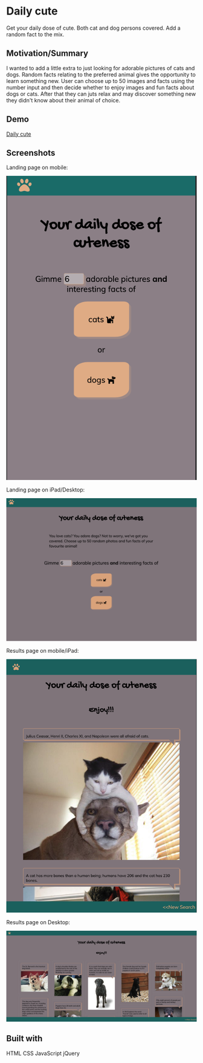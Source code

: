 Daily cute
===========

Get your daily dose of cute. Both cat and dog persons covered. Add a random fact to the mix.

Motivation/Summary
------------------

I wanted to add a little extra to just looking for adorable pictures of cats and dogs. Random facts relating to the preferred animal gives the opportunity to learn something new.
User can choose up to 50 images and facts using the number input and then decide whether to enjoy images and fun facts about dogs or cats. After that they can juts relax and may discover something new they didn't know about their animal of choice.


Demo
-----

[Daily cute](https://rutttaba.github.io/daily-cute/)


Screenshots
-----------

Landing page on mobile:

![mobile landing page](/screenshots_daily_cute/mobile-landing.png)

Landing page on iPad/Desktop:

![iPad landing page](/screenshots_daily_cute/iPad-landing.png)

Results page on mobile/iPad:

![iPad results page](/screenshots_daily_cute/iPad-results.png)

Results page on Desktop:

![desktop results page](/screenshots_daily_cute/desktop-results.png)


Built with
----------
HTML
CSS
JavaScript
jQuery


